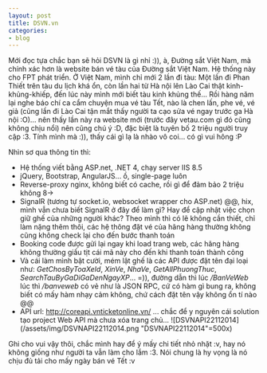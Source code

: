 ```yaml
---
layout: post
title: DSVN.vn
categories:
- blog
---
```


Mới đọc tựa chắc bạn sẽ hỏi DSVN là gì nhỉ :)), à, Đường sắt Việt Nam, mà chính xác hơn là website bán vé tàu của Đường sắt Việt Nam. Hệ thống này cho FPT phát triển. Ở Việt Nam, mình chỉ mới 2 lần đi tàu: Một lần đi Phan Thiết trên tàu du lịch khá ổn, còn lần hai từ Hà nội lên Lào Cai thật kinh-khủng-khiếp, đến lúc này mình mới biết tàu kinh khủng thế... Rồi hàng năm lại nghe báo chí ca cẩm chuyện mua vé tàu Tết, nào là chen lấn, phe vé, vé giả (cũng lần đi Lào Cai tận mắt thấy người ta cạo sửa vé ngay trước ga Hà nội :O)... nên thấy lần này ra website mới (trước đây vetau.com gì đó cũng không chịu nổi) nên cũng chú ý :D, đặc biệt là tuyên bố 2 triệu người truy cập :3. Tính mình mà :)), thấy cái gì lạ là nhào vô coi... có gì vui hông :P

Nhìn sơ qua thông tin thì:

* Hệ thống viết bằng ASP.net, .NET 4, chạy server IIS 8.5
* jQuery, Bootstrap, AngularJS... ồ, single-page luôn
* Reverse-proxy nginx, không biết có cache, rồi gì để đảm bảo 2 triệu không 8->
* SignalR (tương tự socket.io, websocket wrapper cho ASP.net) @@, hix, mình vẫn chưa biết SignalR ở đây để làm gì? Hay để cập nhật việc chọn giữ ghế của những người khác? Theo mình thì có lẽ không cần thiết, chỉ làm nặng thêm thôi, các hệ thông đặt vé của hãng hàng thường không cũng không check lại cho đến bước thanh toán
* Booking code được gửi lại ngay khi load trang web, các hãng hàng không thường giấu tịt cái mã này cho đến khi thanh toán thành công
* Và cái làm mình bật cười, mém lật ghế là các API được đặt tên đại loại như: *GetChosByToaXeId*, *XinVe*, *NhaVe*, *GetAllPhuongThuc*, *SearchTauByGaDiGaDenNgayXP*... =)), đường dẫn thì lúc */BanVeWeb* lúc thì */banveweb* có vẻ như là JSON RPC, cứ có hàm gì bung ra, không biết có mấy hàm nhạy cảm không, chứ cách đặt tên vậy không ổn tí nào @@
* API url: http://coreapi.vnticketonline.vn/ ... chắc để y nguyên cái solution tạo project Web API mà chưa xóa trang chủ...
![DSVNAPI22112014](/assets/img/DSVNAPI22112014.png "DSVNAPI22112014"=500x)

Ghi cho vui vậy thôi, chắc mình hay để ý mấy chi tiết nhỏ nhặt :v, hay nó không giống như người ta vẫn làm cho lắm :3. Nói chung là hy vọng là nó chịu đủ tải cho mấy ngày bán vé Tết :v